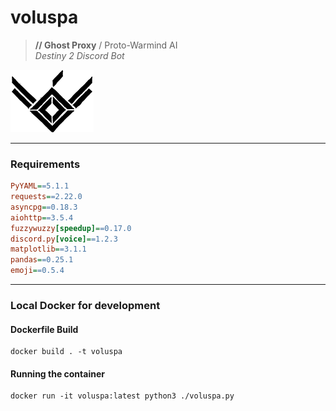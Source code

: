 # voluspa
> **// Ghost Proxy** / Proto-Warmind AI  
> _Destiny 2 Discord Bot_

![Voluspa Logo](imgs/voluspa/Voluspa_icon_100x133_black.png)

---

### Requirements
```ini
PyYAML==5.1.1
requests==2.22.0
asyncpg==0.18.3
aiohttp==3.5.4
fuzzywuzzy[speedup]==0.17.0
discord.py[voice]==1.2.3
matplotlib==3.1.1
pandas==0.25.1
emoji==0.5.4
```

---

### Local Docker for development

#### Dockerfile Build
```
docker build . -t voluspa
```

#### Running the container
```
docker run -it voluspa:latest python3 ./voluspa.py
```
